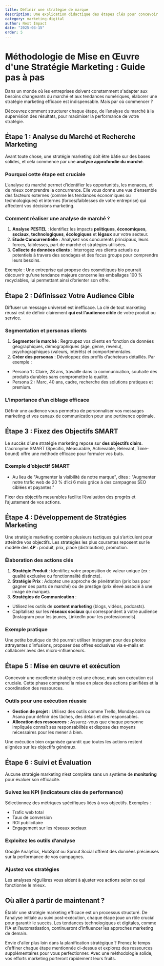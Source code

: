 ```yaml
---
title: Définir une stratégie de marque
description: Une explication didactique des étapes clés pour concevoir et mettre en œuvre une stratégie marketing performante.
category: marketing-digital
author: Next Impact
date: "2025-03-15"
order: 5
---
```


# Méthodologie de Mise en Œuvre d'une Stratégie Marketing : Guide pas à pas

Dans un monde où les entreprises doivent constamment s'adapter aux besoins changeants du marché et aux tendances numériques, élaborer une stratégie marketing efficace est indispensable. Mais par où commencer ? 

Découvrez comment structurer chaque étape, de l’analyse du marché à la supervision des résultats, pour maximiser la performance de votre stratégie.

## Étape 1 : Analyse du Marché et Recherche Marketing

Avant toute chose, une stratégie marketing doit être bâtie sur des bases solides, et cela commence par une **analyse approfondie du marché**.

### Pourquoi cette étape est cruciale

L’analyse du marché permet d’identifier les opportunités, les menaces, et de mieux comprendre la concurrence. Elle vous donne une vue d’ensemble des facteurs externes (comme les tendances économiques ou technologiques) et internes (forces/faiblesses de votre entreprise) qui affectent vos décisions marketing.

### Comment réaliser une analyse de marché ?

1. **Analyse PESTEL** : Identifiez les impacts **politiques**, **économiques**, **sociaux**, **technologiques**, **écologiques** et **légaux** sur votre secteur.
2. **Étude Concurrentielle** : Analysez vos concurrents principaux, leurs forces, faiblesses, part de marché et stratégies utilisées.
3. **Collecte de données clients** : Interrogez vos clients actuels ou potentiels à travers des sondages et des focus groups pour comprendre leurs besoins.

Exemple : Une entreprise qui propose des cosmétiques bio pourrait découvrir qu'une tendance majeure concerne les emballages 100 % recyclables, lui permettant ainsi d’orienter son offre.

## Étape 2 : Définissez Votre Audience Cible

Diffuser un message universel est inefficace. La clé de tout marketing réussi est de définir clairement **qui est l’audience cible** de votre produit ou service.

### Segmentation et personas clients

1. **Segmenter le marché** : Regroupez vos clients en fonction de données géographiques, démographiques (âge, genre, revenu), psychographiques (valeurs, intérêts) et comportementales.
2. **Créer des personas** : Développez des profils d’acheteurs détaillés. Par exemple :
- Persona 1 : Claire, 28 ans, travaille dans la communication, souhaite des produits durables sans compromettre la qualité.
- Persona 2 : Marc, 40 ans, cadre, recherche des solutions pratiques et premium.

### L'importance d’un ciblage efficace

Définir une audience vous permettra de personnaliser vos messages marketing et vos canaux de communication pour une pertinence optimale.

## Étape 3 : Fixez des Objectifs SMART

Le succès d’une stratégie marketing repose sur **des objectifs clairs**. L'acronyme SMART (Specific, Measurable, Achievable, Relevant, Time-bound) offre une méthode efficace pour formuler vos buts.

### Exemple d’objectif SMART

- Au lieu de "Augmenter la visibilité de notre marque", dites : "Augmenter notre trafic web de 20 % d’ici 6 mois grâce à des campagnes SEO ciblées et payantes."

Fixer des objectifs mesurables facilite l’évaluation des progrès et l’ajustement de vos actions.

## Étape 4 : Développement de Stratégies Marketing

Une stratégie marketing combine plusieurs tactiques qui s’articulent pour atteindre vos objectifs. Les stratégies les plus courantes reposent sur le modèle des **4P** : produit, prix, place (distribution), promotion.

### Élaboration des actions clés

1. **Stratégie Produit** : Identifiez votre proposition de valeur unique (ex : qualité exclusive ou fonctionnalité distincte).
2. **Stratégie Prix** : Adoptez une approche de pénétration (prix bas pour gagner des parts de marché) ou de prestige (prix élevé associé à une image de marque).
3. **Stratégies de Communication** :
- Utilisez les outils de **content marketing** (blogs, vidéos, podcasts).
- Capitalisez sur les **réseaux sociaux** qui correspondent à votre audience (Instagram pour les jeunes, LinkedIn pour les professionnels).

### Exemple pratique

Une petite boutique de thé pourrait utiliser Instagram pour des photos attrayantes d’infusions, proposer des offres exclusives via e-mails et collaborer avec des micro-influenceurs.

## Étape 5 : Mise en œuvre et exécution

Concevoir une excellente stratégie est une chose, mais son exécution est cruciale. Cette phase comprend la mise en place des actions planifiées et la coordination des ressources.

### Outils pour une exécution réussie

- **Gestion de projet** : Utilisez des outils comme Trello, Monday.com ou Asana pour définir des tâches, des délais et des responsables.
- **Allocation des ressources** : Assurez-vous que chaque personne impliquée connaît ses responsabilités et dispose des moyens nécessaires pour les mener à bien.

Une exécution bien organisée garantit que toutes les actions restent alignées sur les objectifs généraux.

## Étape 6 : Suivi et Évaluation

Aucune stratégie marketing n’est complète sans un système de **monitoring** pour évaluer son efficacité.

### Suivez les KPI (indicateurs clés de performance)

Sélectionnez des métriques spécifiques liées à vos objectifs. Exemples :

- Trafic web total
- Taux de conversion
- ROI publicitaire
- Engagement sur les réseaux sociaux

### Exploitez les outils d’analyse

Google Analytics, HubSpot ou Sprout Social offrent des données précieuses sur la performance de vos campagnes.

### Ajustez vos stratégies

Les analyses régulières vous aident à ajuster vos actions selon ce qui fonctionne le mieux.

## Où aller à partir de maintenant ?

Établir une stratégie marketing efficace est un processus structuré. De l’analyse initiale au suivi post-exécution, chaque étape joue un rôle crucial pour garantir le succès. Les tendances technologiques et digitales, comme l’IA et l’automatisation, continueront d’influencer les approches marketing de demain.

Envie d'aller plus loin dans la planification stratégique ? Prenez le temps d'affiner chaque étape mentionnée ci-dessus et explorez des ressources supplémentaires pour vous perfectionner. Avec une méthodologie solide, vos efforts marketing porteront rapidement leurs fruits.

